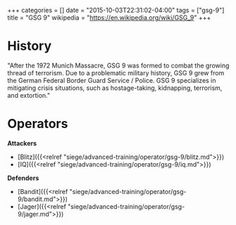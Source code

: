 +++
categories = []
date = "2015-10-03T22:31:02-04:00"
tags = ["gsg-9"]
title = "GSG 9"
wikipedia = "https://en.wikipedia.org/wiki/GSG_9"
+++

# History

"After the 1972 Munich Massacre, GSG 9 was formed to combat the growing thread of terrorism. Due to a problematic military history, GSG 9 grew from the German Federal Border Guard Service / Police. GSG 9 specializes in mitigating crisis situations, such as hostage-taking, kidnapping, terrorism, and extortion."

# Operators

**Attackers**

- [Blitz]({{<relref "siege/advanced-training/operator/gsg-9/blitz.md">}})
- [IQ]({{<relref "siege/advanced-training/operator/gsg-9/iq.md">}})

**Defenders**

- [Bandit]({{<relref "siege/advanced-training/operator/gsg-9/bandit.md">}})
- [Jager]({{<relref "siege/advanced-training/operator/gsg-9/jager.md">}})
